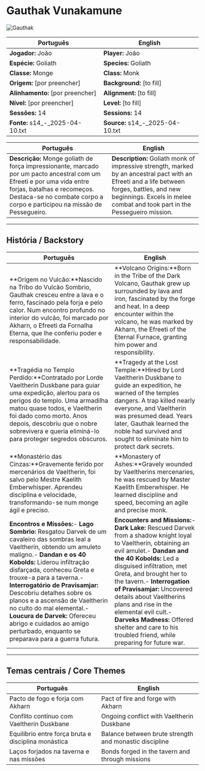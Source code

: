 # Gauthak Vunakamune

![Gauthak](gauthak.png)

|Português|English|
|---|---|
|**Jogador:** João|**Player:** João|
|**Espécie:** Goliath|**Species:** Goliath|
|**Classe:** Monge|**Class:** Monk|
|**Origem:** [por preencher]|**Background:** [to fill]|
|**Alinhamento:** [por preencher]|**Alignment:** [to fill]|
|**Nível:** [por preencher]|**Level:** [to fill]|
|**Sessões:** 14|**Sessions:** 14|
|**Fonte:** s14_-_2025-04-10.txt|**Source:** s14_-_2025-04-10.txt|

|Português|English|
|---|---|
|**Descrição:** Monge goliath de força impressionante, marcado por um pacto ancestral com um Efreeti e por uma vida entre forjas, batalhas e recomeços. Destaca-se no combate corpo a corpo e participou na missão de Pessegueiro.|**Description:** Goliath monk of impressive strength, marked by an ancestral pact with an Efreeti and a life between forges, battles, and new beginnings. Excels in melee combat and took part in the Pessegueiro mission.|

---

## História / Backstory

|Português|English|
|---|---|
|**Origem no Vulcão:**Nascido na Tribo do Vulcão Sombrio, Gauthak cresceu entre a lava e o ferro, fascinado pela forja e pelo calor. Num encontro profundo no interior do vulcão, foi marcado por Akharn, o Efreeti da Fornalha Eterna, que lhe conferiu poder e responsabilidade.|**Volcano Origins:**Born in the Tribe of the Dark Volcano, Gauthak grew up surrounded by lava and iron, fascinated by the forge and heat. In a deep encounter within the volcano, he was marked by Akharn, the Efreeti of the Eternal Furnace, granting him power and responsibility.|
|**Tragédia no Templo Perdido:**Contratado por Lorde Vaeltherin Duskbane para guiar uma expedição, alertou para os perigos do templo. Uma armadilha matou quase todos, e Vaeltherin foi dado como morto. Anos depois, descobriu que o nobre sobrevivera e queria eliminá-lo para proteger segredos obscuros.|**Tragedy at the Lost Temple:**Hired by Lord Vaeltherin Duskbane to guide an expedition, he warned of the temples dangers. A trap killed nearly everyone, and Vaeltherin was presumed dead. Years later, Gauthak learned the noble had survived and sought to eliminate him to protect dark secrets.|
|**Monastério das Cinzas:**Gravemente ferido por mercenários de Vaeltherin, foi salvo pelo Mestre Kaelith Emberwhisper. Aprendeu disciplina e velocidade, transformando-se num monge ágil e preciso.|**Monastery of Ashes:**Gravely wounded by Vaeltherins mercenaries, he was rescued by Master Kaelith Emberwhisper. He learned discipline and speed, becoming an agile and precise monk.|
|**Encontros e Missões:**- **Lago Sombrio:** Resgatou Darvek de um cavaleiro das sombras leal a Vaeltherin, obtendo um amuleto maligno.- **Dandan e os 40 Kobolds:** Liderou infiltração disfarçada, conheceu Greta e trouxe-a para a taverna.- **Interrogatório de Pravisamjar:** Descobriu detalhes sobre os planos e a ascensão de Vaeltherin no culto do mal elemental.- **Loucura de Darvek:** Ofereceu abrigo e cuidados ao amigo perturbado, enquanto se preparava para a guerra futura.|**Encounters and Missions:**- **Dark Lake:** Rescued Darvek from a shadow knight loyal to Vaeltherin, obtaining an evil amulet.- **Dandan and the 40 Kobolds:** Led a disguised infiltration, met Greta, and brought her to the tavern.- **Interrogation of Pravisamjar:** Uncovered details about Vaeltherins plans and rise in the elemental evil cult.- **Darveks Madness:** Offered shelter and care to his troubled friend, while preparing for future war.|

---

## Temas centrais / Core Themes

|Português|English|
|---|---|
|Pacto de fogo e forja com Akharn|Pact of fire and forge with Akharn|
|Conflito contínuo com Vaeltherin Duskbane|Ongoing conflict with Vaeltherin Duskbane|
|Equilíbrio entre força bruta e disciplina monástica|Balance between brute strength and monastic discipline|
|Laços forjados na taverna e nas missões|Bonds forged in the tavern and through missions|






